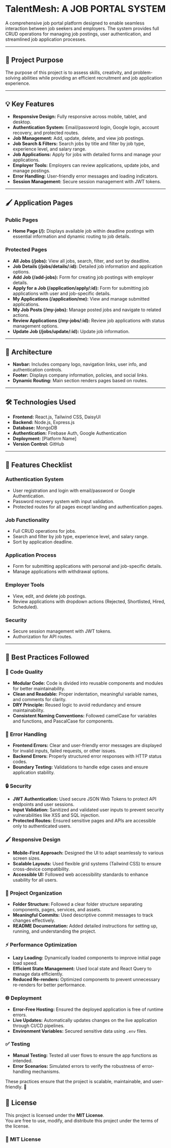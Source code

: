 # TalentMesh: A JOB PORTAL SYSTEM

A comprehensive job portal platform designed to enable seamless interaction between job seekers and employers. The system provides full CRUD operations for managing job postings, user authentication, and streamlined job application processes.

---

## 🌟 **Project Purpose**
The purpose of this project is to assess skills, creativity, and problem-solving abilities while providing an efficient recruitment and job application experience.

---


## 💡 **Key Features**
- **Responsive Design:** Fully responsive across mobile, tablet, and desktop.
- **Authentication System:** Email/password login, Google login, account recovery, and protected routes.
- **Job Management:** Add, update, delete, and view job postings.
- **Job Search & Filters:** Search jobs by title and filter by job type, experience level, and salary range.
- **Job Applications:** Apply for jobs with detailed forms and manage your applications.
- **Employer Tools:** Employers can review applications, update jobs, and manage postings.
- **Error Handling:** User-friendly error messages and loading indicators.
- **Session Management:** Secure session management with JWT tokens.

---

## 🖌️ **Application Pages**

### Public Pages
- **Home Page (/):** Displays available job within deadline postings with essential information and dynamic routing to job details.
  
### Protected Pages
- **All Jobs (/jobs):** View all jobs, search, filter, and sort by deadline.
- **Job Details (/jobs/details/:id):** Detailed job information and application options.
- **Add Job (/add-jobs):** Form for creating job postings with employer details.
- **Apply for a Job (/application/apply/:id):** Form for submitting job applications with user and job-specific details.
- **My Applications (/application/me):** View and manage submitted applications.
- **My Job Posts (/my-jobs):** Manage posted jobs and navigate to related actions.
- **Review Applications (/my-jobs/:id):** Review job applications with status management options.
- **Update Job (/jobs/update/:id):** Update job information.

---

## 📂 **Architecture**
- **Navbar:** Includes company logo, navigation links, user info, and authentication controls.
- **Footer:** Displays company information, policies, and social links.
- **Dynamic Routing:** Main section renders pages based on routes.

---

## 🛠️ **Technologies Used**
- **Frontend:** React.js, Tailwind CSS, DaisyUI
- **Backend:** Node.js, Express.js
- **Database:** MongoDB
- **Authentication:** Firebase Auth, Google Authentication
- **Deployment:** [Platform Name]
- **Version Control:** GitHub

---

## 🚀 **Features Checklist**
### **Authentication System**
- User registration and login with email/password or Google Authentication.
- Password recovery system with input validation.
- Protected routes for all pages except landing and authentication pages.

### **Job Functionality**
- Full CRUD operations for jobs.
- Search and filter by job type, experience level, and salary range.
- Sort by application deadline.

### **Application Process**
- Form for submitting applications with personal and job-specific details.
- Manage applications with withdrawal options.

### **Employer Tools**
- View, edit, and delete job postings.
- Review applications with dropdown actions (Rejected, Shortlisted, Hired, Scheduled).

### **Security**
- Secure session management with JWT tokens.
- Authorization for API routes.

---
## 📜 **Best Practices Followed**

### 🧹 **Code Quality**
- **Modular Code:** Code is divided into reusable components and modules for better maintainability.
- **Clean and Readable:** Proper indentation, meaningful variable names, and comments for clarity.
- **DRY Principle:** Reused logic to avoid redundancy and ensure maintainability.
- **Consistent Naming Conventions:** Followed camelCase for variables and functions, and PascalCase for components.

### 🚦 **Error Handling**
- **Frontend Errors:** Clear and user-friendly error messages are displayed for invalid inputs, failed requests, or other issues.
- **Backend Errors:** Properly structured error responses with HTTP status codes.
- **Boundary Testing:** Validations to handle edge cases and ensure application stability.

### 🔒 **Security**
- **JWT Authentication:** Used secure JSON Web Tokens to protect API endpoints and user sessions.
- **Input Validation:** Sanitized and validated user inputs to prevent security vulnerabilities like XSS and SQL injection.
- **Protected Routes:** Ensured sensitive pages and APIs are accessible only to authenticated users.

### 🖌️ **Responsive Design**
- **Mobile-First Approach:** Designed the UI to adapt seamlessly to various screen sizes.
- **Scalable Layouts:** Used flexible grid systems (Tailwind CSS) to ensure cross-device compatibility.
- **Accessible UI:** Followed web accessibility standards to enhance usability for all users.

### 📂 **Project Organization**
- **Folder Structure:** Followed a clear folder structure separating components, pages, services, and assets.
- **Meaningful Commits:** Used descriptive commit messages to track changes effectively.
- **README Documentation:** Added detailed instructions for setting up, running, and understanding the project.

### ⚡ **Performance Optimization**
- **Lazy Loading:** Dynamically loaded components to improve initial page load speed.
- **Efficient State Management:** Used local state and React Query to manage data efficiently.
- **Reduced Re-renders:** Optimized components to prevent unnecessary re-renders for better performance.

### 🌐 **Deployment**
- **Error-Free Hosting:** Ensured the deployed application is free of runtime errors.
- **Live Updates:** Automatically updates changes on the live application through CI/CD pipelines.
- **Environment Variables:** Secured sensitive data using `.env` files.

### ✅ **Testing**
- **Manual Testing:** Tested all user flows to ensure the app functions as intended.
- **Error Scenarios:** Simulated errors to verify the robustness of error-handling mechanisms.

These practices ensure that the project is scalable, maintainable, and user-friendly. 🚀
## 📜 **License**

This project is licensed under the **MIT License**.  
You are free to use, modify, and distribute this project under the terms of the license.

### 📄 **MIT License**


